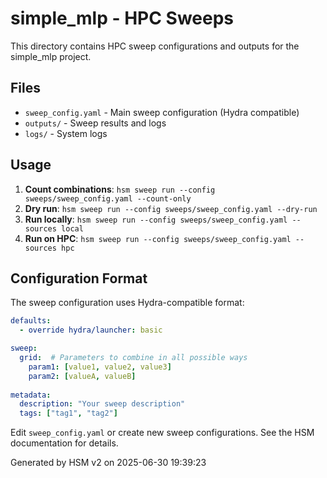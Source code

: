 # simple_mlp - HPC Sweeps

This directory contains HPC sweep configurations and outputs for the simple_mlp project.

## Files

- `sweep_config.yaml` - Main sweep configuration (Hydra compatible)
- `outputs/` - Sweep results and logs  
- `logs/` - System logs

## Usage

1. **Count combinations**: `hsm sweep run --config sweeps/sweep_config.yaml --count-only`
2. **Dry run**: `hsm sweep run --config sweeps/sweep_config.yaml --dry-run`
3. **Run locally**: `hsm sweep run --config sweeps/sweep_config.yaml --sources local`
4. **Run on HPC**: `hsm sweep run --config sweeps/sweep_config.yaml --sources hpc`

## Configuration Format

The sweep configuration uses Hydra-compatible format:

```yaml
defaults:
  - override hydra/launcher: basic

sweep:
  grid:  # Parameters to combine in all possible ways
    param1: [value1, value2, value3]
    param2: [valueA, valueB]
    
metadata:
  description: "Your sweep description"
  tags: ["tag1", "tag2"]
```

Edit `sweep_config.yaml` or create new sweep configurations. See the HSM documentation for details.

Generated by HSM v2 on 2025-06-30 19:39:23
